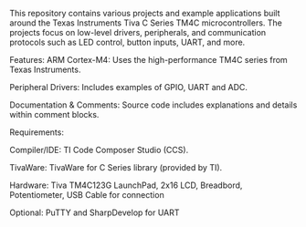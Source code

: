 This repository contains various projects and example applications built around the Texas Instruments Tiva C Series TM4C microcontrollers. The projects focus on low-level drivers, peripherals, and communication protocols such as LED control, button inputs, UART, and more.



Features:
ARM Cortex-M4: Uses the high-performance TM4C series from Texas Instruments.

Peripheral Drivers: Includes examples of GPIO, UART and ADC.

Documentation & Comments: Source code includes explanations and details within comment blocks.



Requirements:

Compiler/IDE: TI Code Composer Studio (CCS).

TivaWare: TivaWare for C Series library (provided by TI).

Hardware: Tiva TM4C123G LaunchPad, 2x16 LCD, Breadbord, Potentiometer, USB Cable for connection

Optional: PuTTY and SharpDevelop for UART
